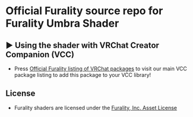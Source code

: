 # Official Furality source repo for Furality Umbra Shader

## ▶ Using the shader with VRChat Creator Companion (VCC)

* Press [Official Furality listing of VRChat packages](https://furality.github.io/vcc-packages/) to visit our main VCC package listing to add this package to your VCC library! 



## License 

* Furality shaders are licensed under the [Furality, Inc. Asset License](/LICENSE.txt)